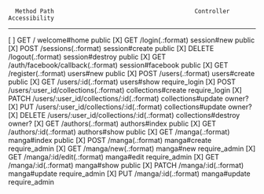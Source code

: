       Method Path                                        Controller           Accessibility
--------------------------------------------------------------------------------------------
 [ ]  GET    /                                           welcome#home          public
 [X]  GET    /login(.:format)                            session#new          public
 [X]  POST   /sessions(.:format)                         session#create       public
 [X]  DELETE /logout(.:format)                           session#destroy      public
 [X]  GET    /auth/facebook/callback(.:format)           session#facebook     public
 [X]  GET    /register(.:format)                         users#new            public
 [X]  POST   /users(.:format)                            users#create         public
 [X]  GET    /users/:id(.:format)                        users#show           require_login
 [X]  POST   /users/:user_id/collections(.:format)       collections#create   require_login
 [X]  PATCH  /users/:user_id/collections/:id(.:format)   collections#update   owner?
 [X]  PUT    /users/:user_id/collections/:id(.:format)   collections#update   owner?
 [X]  DELETE /users/:user_id/collections/:id(.:format)   collections#destroy  owner?
 [X]  GET    /authors(.:format)                          authors#index        public
 [X]  GET    /authors/:id(.:format)                      authors#show         public
 [X]  GET    /manga(.:format)                            manga#index          public
 [X]  POST   /manga(.:format)                            manga#create         require_admin
 [X]  GET    /manga/new(.:format)                        manga#new            require_admin
 [X]  GET    /manga/:id/edit(.:format)                   manga#edit           require_admin
 [X]  GET    /manga/:id(.:format)                        manga#show           public
 [X]  PATCH  /manga/:id(.:format)                        manga#update         require_admin
 [X]  PUT    /manga/:id(.:format)                        manga#update         require_admin
